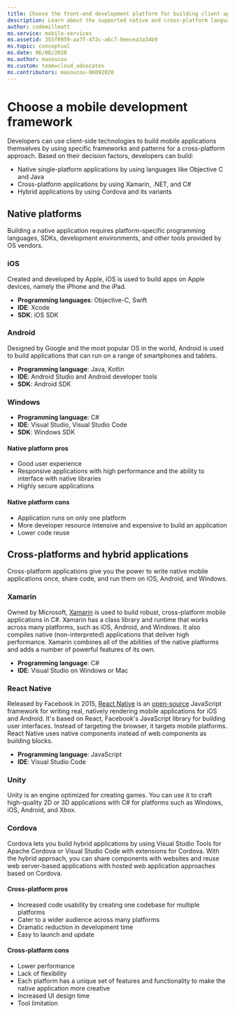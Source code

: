 ```yaml
---
title: Choose the front-end development platform for building client applications with Visual Studio and Azure services
description: Learn about the supported native and cross-platform languages to build client applications.
author: codemillmatt
ms.service: mobile-services
ms.assetid: 355f0959-aa7f-472c-a6c7-9eecea3a34b9
ms.topic: conceptual
ms.date: 06/08/2020
ms.author: masoucou
ms.custom: team=cloud_advocates
ms.contributors: masoucou-06092020
---
```


# Choose a mobile development framework

Developers can use client-side technologies to build mobile applications themselves by using specific frameworks and patterns for a cross-platform approach. Based on their decision factors, developers can build:

- Native single-platform applications by using languages like Objective C and Java
- Cross-platform applications by using Xamarin, .NET, and C#
- Hybrid applications by using Cordova and its variants

## Native platforms

Building a native application requires platform-specific programming languages, SDKs, development environments, and other tools provided by OS vendors.

### iOS

Created and developed by Apple, iOS is used to build apps on Apple devices, namely the iPhone and the iPad.

- **Programming languages**: Objective-C, Swift
- **IDE**: Xcode
- **SDK**: iOS SDK

### Android

Designed by Google and the most popular OS in the world, Android is used to build applications that can run on a range of smartphones and tablets.

- **Programming language**: Java, Kotlin 
- **IDE**: Android Studio and Android developer tools 
- **SDK**: Android SDK

### Windows

- **Programming language**: C#
- **IDE**: Visual Studio, Visual Studio Code
- **SDK**: Windows SDK

#### Native platform pros

- Good user experience
- Responsive applications with high performance and the ability to interface with native libraries
- Highly secure applications

#### Native platform cons

- Application runs on only one platform
- More developer resource intensive and expensive to build an application
- Lower code reuse

## Cross-platforms and hybrid applications

Cross-platform applications give you the power to write native mobile applications once, share code, and run them on iOS, Android, and Windows.

### Xamarin

Owned by Microsoft, [Xamarin](https://visualstudio.microsoft.com/xamarin/) is used to build robust, cross-platform mobile applications in C#. Xamarin has a class library and runtime that works across many platforms, such as iOS, Android, and Windows. It also compiles native (non-interpreted) applications that deliver high performance. Xamarin combines all of the abilities of the native platforms and adds a number of powerful features of its own.

- **Programming language**: C#
- **IDE**: Visual Studio on Windows or Mac

### React Native

Released by Facebook in 2015, [React Native](https://facebook.github.io/react-native/) is an [open-source](https://github.com/facebook/react-native) JavaScript framework for writing real, natively rendering mobile applications for iOS and Android. It's based on React, Facebook's JavaScript library for building user interfaces. Instead of targeting the browser, it targets mobile platforms. React Native uses native components instead of web components as building blocks.

- **Programming language**: JavaScript
- **IDE**: Visual Studio Code

### Unity

 Unity is an engine optimized for creating games. You can use it to craft high-quality 2D or 3D applications with C# for platforms such as Windows, iOS, Android, and Xbox.

### Cordova

Cordova lets you build hybrid applications by using Visual Studio Tools for Apache Cordova or Visual Studio Code with extensions for Cordova. With the hybrid approach, you can share components with websites and reuse web server-based applications with hosted web application approaches based on Cordova.

#### Cross-platform pros

- Increased code usability by creating one codebase for multiple platforms
- Cater to a wider audience across many platforms
- Dramatic reduction in development time
- Easy to launch and update

#### Cross-platform cons

- Lower performance
- Lack of flexibility
- Each platform has a unique set of features and functionality to make the native application more creative
- Increased UI design time
- Tool limitation

